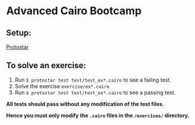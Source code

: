 # Advanced Cairo Bootcamp

## Setup:

[Protostar](https://docs.swmansion.com/protostar/docs/tutorials/installation)

## To solve an exercise:

1. Run `$ protostar test test/test_ex*.cairo` to see a failing test.
1. Solve the exercise `exercise/ex*.cairo`
1. Run `$ protostar test test/test_ex*.cairo` to see a passing test.

**All tests should pass without any modification of the test files.**

**Hence you must only modify the `.cairo` files in the `/exercises/` directory.**
